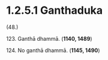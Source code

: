 

# 1.2.5.1 Ganthaduka





(48.)

123\. Ganthā dhammā. (**1140, 1489**)

124\. No ganthā dhammā. (**1145, 1490**)



